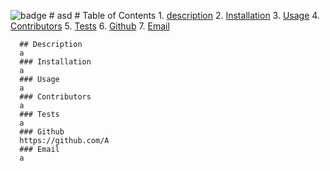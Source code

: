  ![badge](https://img.shields.io/badge/license-MIT-orange.svg)
      # asd 
      # Table of Contents
      1. [description](#description)
      2. [Installation](#installation) 
      3. [Usage](#usage)
      4. [Contributors](#contributors)
      5. [Tests](#tests)
      6. [Github](#github)
      7. [Email](#email)
      
      
      ## Description 
      a
      ### Installation
      a
      ### Usage
      a 
      ### Contributors
      a
      ### Tests
      a
      ### Github
      https://github.com/A 
      ### Email 
      a
